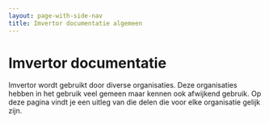 ```yaml
---
layout: page-with-side-nav
title: Imvertor documentatie algemeen
---
```

# Imvertor documentatie

Imvertor wordt gebruikt door diverse organisaties. Deze organisaties hebben in het gebruik veel gemeen maar kennen ook afwijkend gebruik.
Op deze pagina vindt je een uitleg van die delen die voor elke organisatie gelijk zijn.
